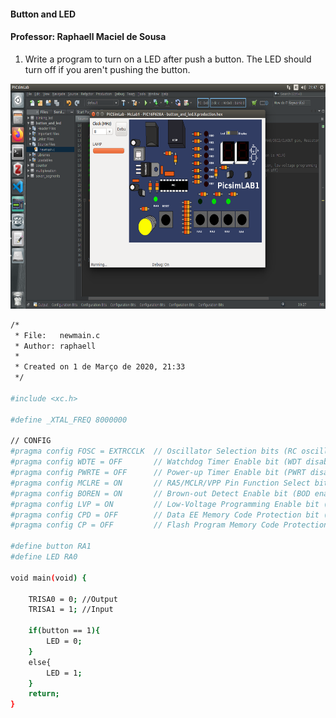 #### Button and LED

#### Professor: Raphaell Maciel de Sousa

1. Write a program to turn on a LED after push a button. The LED should turn off if you aren't pushing the button.

<p align="center">
    <img src="./figs/led_and_button.png" width="600" height="360" title="zero">
</p>

```sh
/*
 * File:   newmain.c
 * Author: raphaell
 *
 * Created on 1 de Março de 2020, 21:33
 */

#include <xc.h>

#define _XTAL_FREQ 8000000

// CONFIG
#pragma config FOSC = EXTRCCLK  // Oscillator Selection bits (RC oscillator: CLKOUT function on RA6/OSC2/CLKOUT pin, Resistor and Capacitor on RA7/OSC1/CLKIN)
#pragma config WDTE = OFF       // Watchdog Timer Enable bit (WDT disabled)
#pragma config PWRTE = OFF      // Power-up Timer Enable bit (PWRT disabled)
#pragma config MCLRE = ON       // RA5/MCLR/VPP Pin Function Select bit (RA5/MCLR/VPP pin function is MCLR)
#pragma config BOREN = ON       // Brown-out Detect Enable bit (BOD enabled)
#pragma config LVP = ON         // Low-Voltage Programming Enable bit (RB4/PGM pin has PGM function, low-voltage programming enabled)
#pragma config CPD = OFF        // Data EE Memory Code Protection bit (Data memory code protection off)
#pragma config CP = OFF         // Flash Program Memory Code Protection bit (Code protection off)

#define button RA1 
#define LED RA0 

void main(void) {
    
    TRISA0 = 0; //Output
    TRISA1 = 1; //Input
    
    if(button == 1){
        LED = 0;
    }
    else{
        LED = 1;
    }    
    return;
}
``` 


